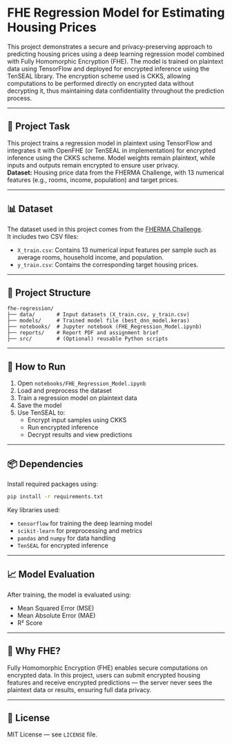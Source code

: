 # FHE Regression Model for Estimating Housing Prices

This project demonstrates a secure and privacy-preserving approach to predicting housing prices using a deep learning regression model combined with Fully Homomorphic Encryption (FHE). The model is trained on plaintext data using TensorFlow and deployed for encrypted inference using the TenSEAL library. The encryption scheme used is CKKS, allowing computations to be performed directly on encrypted data without decrypting it, thus maintaining data confidentiality throughout the prediction process.

---

## 📌 Project Task

This project trains a regression model in plaintext using TensorFlow and integrates it with OpenFHE (or TenSEAL in implementation) for encrypted inference using the CKKS scheme. Model weights remain plaintext, while inputs and outputs remain encrypted to ensure user privacy.  
**Dataset:** Housing price data from the FHERMA Challenge, with 13 numerical features (e.g., rooms, income, population) and target prices.

---

## 📊 Dataset

The dataset used in this project comes from the [FHERMA Challenge](https://fherma.io/challenges/676035a7890eef39561cf7c9/overview).  
It includes two CSV files:
- `X_train.csv`: Contains 13 numerical input features per sample such as average rooms, household income, and population.
- `y_train.csv`: Contains the corresponding target housing prices.


---

## 📁 Project Structure

```
fhe-regression/
├── data/       # Input datasets (X_train.csv, y_train.csv)
├── models/     # Trained model file (best_dnn_model.keras)
├── notebooks/  # Jupyter notebook (FHE_Regression_Model.ipynb)
├── reports/    # Report PDF and assignment brief
├── src/        # (Optional) reusable Python scripts
```

---

## 🚀 How to Run

1. Open `notebooks/FHE_Regression_Model.ipynb`
2. Load and preprocess the dataset
3. Train a regression model on plaintext data
4. Save the model
5. Use TenSEAL to:
   - Encrypt input samples using CKKS
   - Run encrypted inference
   - Decrypt results and view predictions

---

## 📦 Dependencies

Install required packages using:

```bash
pip install -r requirements.txt
```

Key libraries used:
- `tensorflow` for training the deep learning model
- `scikit-learn` for preprocessing and metrics
- `pandas` and `numpy` for data handling
- `TenSEAL` for encrypted inference

---

## 📈 Model Evaluation

After training, the model is evaluated using:
- Mean Squared Error (MSE)
- Mean Absolute Error (MAE)
- R² Score

---

## 🔐 Why FHE?

Fully Homomorphic Encryption (FHE) enables secure computations on encrypted data. In this project, users can submit encrypted housing features and receive encrypted predictions — the server never sees the plaintext data or results, ensuring full data privacy.

---

## 📄 License

MIT License — see `LICENSE` file.